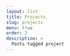 ```yaml
---
layout: list
title: Projects
slug: projects
menu: true
order: 3
description: >
  Posts tagged project
---
```

